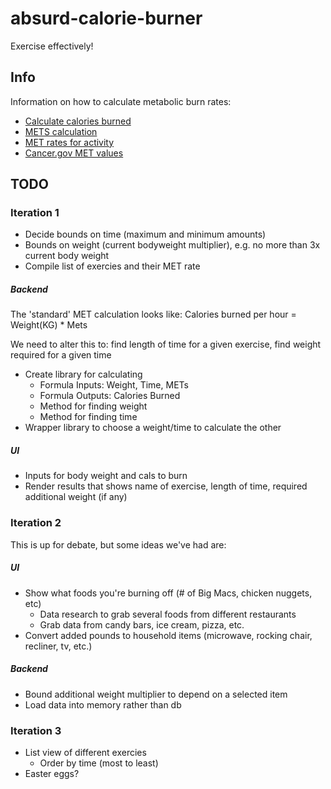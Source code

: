 absurd-calorie-burner
=====================

Exercise effectively!

Info
----

Information on how to calculate metabolic burn rates:  
* [Calculate calories burned](http://www.livestrong.com/article/18303-calculate-calories-burned/)
* [METS calculation](http://www.my-calorie-counter.com/mets_calculation.asp)
* [MET rates for activity](https://sites.google.com/site/compendiumofphysicalactivities/home)
* [Cancer.gov MET values](http://appliedresearch.cancer.gov/atus-met/met.php)

TODO
----

### Iteration 1

* Decide bounds on time (maximum and minimum amounts)
* Bounds on weight (current bodyweight multiplier), e.g. no more than 3x current body weight
* Compile list of exercies and their MET rate

##### Backend
The 'standard' MET calculation looks like:
      Calories burned per hour = Weight(KG) * Mets

We need to alter this to: find length of time for a given exercise, find weight required for a given time

* Create library for calculating
  * Formula Inputs: Weight, Time, METs
  * Formula Outputs: Calories Burned
  * Method for finding weight
  * Method for finding time
* Wrapper library to choose a weight/time to calculate the other

##### UI
* Inputs for body weight and cals to burn
* Render results that shows name of exercise, length of time, required additional weight (if any)


### Iteration 2
This is up for debate, but some ideas we've had are:

##### UI
* Show what foods you're burning off (# of Big Macs, chicken nuggets, etc)
  * Data research to grab several foods from different restaurants
  * Grab data from candy bars, ice cream, pizza, etc.
* Convert added pounds to household items (microwave, rocking chair, recliner, tv, etc.)

##### Backend
* Bound additional weight multiplier to depend on a selected item
* Load data into memory rather than db

### Iteration 3
* List view of different exercies
  * Order by time (most to least)
* Easter eggs?
